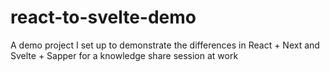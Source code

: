# react-to-svelte-demo
A demo project I set up to demonstrate the differences in React + Next and Svelte + Sapper for a knowledge share session at work
